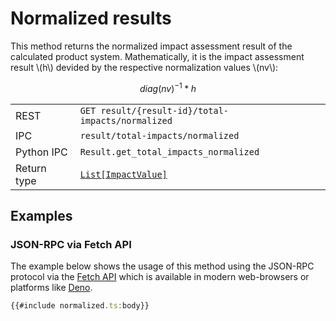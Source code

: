 # Normalized results

This method returns the normalized impact assessment result of the calculated
product system. Mathematically, it is the impact assessment result \\(h\\)
devided by the respective normalization values \\(nv\\):

$$
diag(nv)^{-1} * h
$$

|            |                                                                      |
|------------|----------------------------------------------------------------------|
| REST        | `GET result/{result-id}/total-impacts/normalized`                    |
| IPC         | `result/total-impacts/normalized`                                    |
| Python IPC  | `Result.get_total_impacts_normalized`                                |
| Return type | [`List[ImpactValue]`](http://greendelta.github.io/olca-schema/classes/ImpactValue.html) |

## Examples

### JSON-RPC via Fetch API

The example below shows the usage of this method using the JSON-RPC protocol via
the [Fetch API](https://developer.mozilla.org/en-US/docs/Web/API/Fetch_API)
which is available in modern web-browsers or platforms like
[Deno](https://deno.land/).

```ts
{{#include normalized.ts:body}}
```

